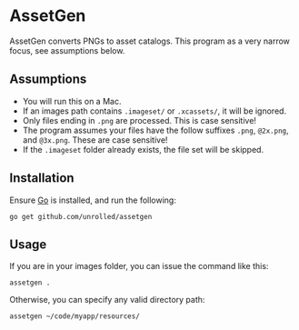 # AssetGen

AssetGen converts PNGs to asset catalogs. This program as a very narrow focus, see assumptions below.

## Assumptions

- You will run this on a Mac.
- If an images path contains `.imageset/` or `.xcassets/`, it will be ignored.
- Only files ending in `.png` are processed. This is case sensitive!
- The program assumes your files have the follow suffixes `.png`, `@2x.png`, and `@3x.png`. These are case sensitive!
- If the `.imageset` folder already exists, the file set will be skipped.

## Installation

Ensure [Go](https://golang.org/dl/) is installed, and run the following:

    go get github.com/unrolled/assetgen

## Usage

If you are in your images folder, you can issue the command like this:

    assetgen .

Otherwise, you can specify any valid directory path:

    assetgen ~/code/myapp/resources/
